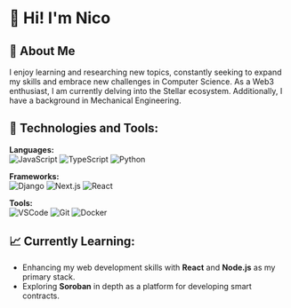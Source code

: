 # 👋 Hi! I'm Nico

## 👀 About Me
I enjoy learning and researching new topics, constantly seeking to expand my skills and embrace new challenges in Computer Science. As a Web3 enthusiast, I am currently delving into the Stellar ecosystem. Additionally, I have a background in Mechanical Engineering.

## 🤖 Technologies and Tools:

**Languages:**  
![JavaScript](https://img.shields.io/badge/-JavaScript-F7DF1E?style=for-the-badge&logo=javascript&logoColor=black)
![TypeScript](https://img.shields.io/badge/-TypeScript-3178C6?style=for-the-badge&logo=typescript&logoColor=white)
![Python](https://img.shields.io/badge/-Python-3776AB?style=for-the-badge&logo=python&logoColor=white)

**Frameworks:**  
![Django](https://img.shields.io/badge/Django-092E20?style=for-the-badge&logo=django&logoColor=green)
![Next.js](https://img.shields.io/badge/-Next.js-000000?logo=next.js&logoColor=white&style=for-the-badge)
![React](https://img.shields.io/badge/-React-61DAFB?logo=react&logoColor=white&style=for-the-badge)

**Tools:**  
![VSCode](https://img.shields.io/badge/-VSCode-007ACC?style=for-the-badge&logo=visual-studio-code&logoColor=white)
![Git](https://img.shields.io/badge/-Git-F05032?style=for-the-badge&logo=git&logoColor=white)
![Docker](https://img.shields.io/badge/-Docker-2496ED?style=for-the-badge&logo=docker&logoColor=white)

## 📈 Currently Learning:
- Enhancing my web development skills with **React** and **Node.js** as my primary stack.
- Exploring **Soroban** in depth as a platform for developing smart contracts.

